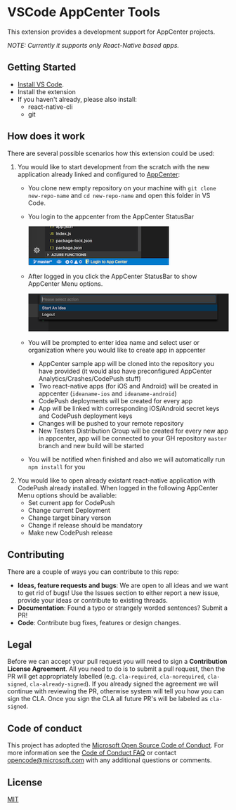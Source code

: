 # VSCode AppCenter Tools
This extension provides a development support for AppCenter projects. 

_NOTE: Currently it supports only React-Native based apps._

## Getting Started
* [Install VS Code](https://code.visualstudio.com).
* Install the extension
* If you haven't already, please also install:
    * react-native-cli
    * git


## How does it work
There are several possible scenarios how this extension could be used:

1. You would like to start development from the scratch with the new application already linked and configured to [AppCenter](https://appcenter.ms):
    * You clone new empty repository on your machine with `git clone new-repo-name` and `cd new-repo-name` and open this folder in VS Code.
    * You login to the appcenter from the AppCenter StatusBar

        ![Login to Appcenter](images/appcenter-login.png)
    * After logged in you click the AppCenter StatusBar to show AppCenter Menu options. 

        ![AppCenter Menu](images/appcenter-start-new-idea.png)
    * You will be prompted to enter idea name and select user or organization where you would like to create app in appcenter
        * AppCenter sample app will be cloned into the repository you have provided (it would also have preconfigured AppCenter Analytics/Crashes/CodePush stuff)
        * Two react-native apps (for iOS and Android) will be created in appcenter (`ideaname-ios` and `ideaname-android`)
        * CodePush deployments will be created for every app
        * App will be linked with corresponding iOS/Android secret keys and CodePush deployment keys
        * Changes will be pushed to your remote repository
        * New Testers Distribution Group will be created for every new app in appcenter, app will be connected to your GH repository `master` branch and new build will be started 
    * You will be notified when finished and also we will automatically run `npm install` for you
2. You would like to open already existant react-native application with CodePush already installed. When logged in the following AppCenter Menu options should be avaliable:
    * Set current app for CodePush
    * Change current Deployment
    * Change target binary verson 
    * Change if release should be mandatory
    * Make new CodePush release


## Contributing
There are a couple of ways you can contribute to this repo:

- **Ideas, feature requests and bugs**: We are open to all ideas and we want to get rid of bugs! Use the Issues section to either report a new issue, provide your ideas or contribute to existing threads.
- **Documentation**: Found a typo or strangely worded sentences? Submit a PR!
- **Code**: Contribute bug fixes, features or design changes.

## Legal
Before we can accept your pull request you will need to sign a **Contribution License Agreement**. All you need to do is to submit a pull request, then the PR will get appropriately labelled (e.g. `cla-required`, `cla-norequired`, `cla-signed`, `cla-already-signed`). If you already signed the agreement we will continue with reviewing the PR, otherwise system will tell you how you can sign the CLA. Once you sign the CLA all future PR's will be labeled as `cla-signed`.

## Code of conduct
This project has adopted the [Microsoft Open Source Code of Conduct](https://opensource.microsoft.com/codeofconduct/). For more information see the [Code of Conduct FAQ](https://opensource.microsoft.com/codeofconduct/faq/) or contact [opencode@microsoft.com](mailto:opencode@microsoft.com) with any additional questions or comments.

## License
[MIT](LICENSE.md)